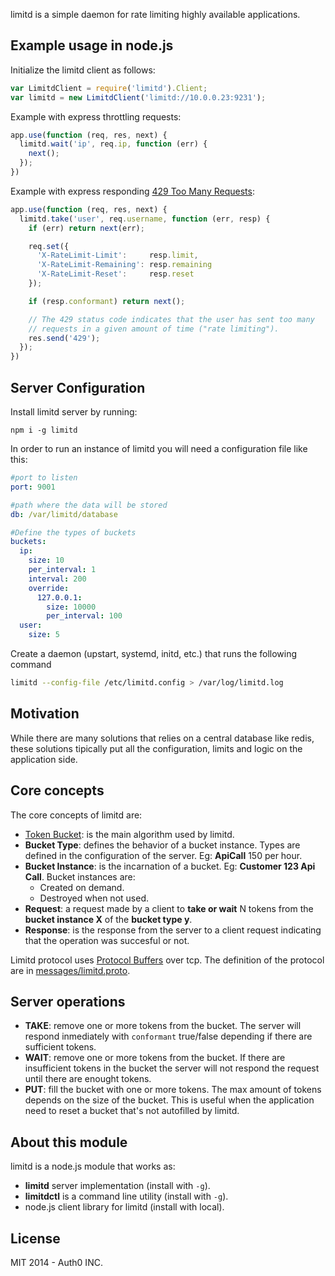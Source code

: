 limitd is a simple daemon for rate limiting highly available applications.

## Example usage in node.js

Initialize the limitd client as follows:

```javascript
var LimitdClient = require('limitd').Client;
var limitd = new LimitdClient('limitd://10.0.0.23:9231');
```

Example with express throttling requests:

```javascript
app.use(function (req, res, next) {
  limitd.wait('ip', req.ip, function (err) {
    next();
  });
})
```

Example with express responding [429 Too Many Requests](http://tools.ietf.org/html/rfc6585#section-4):

~~~javascript
app.use(function (req, res, next) {
  limitd.take('user', req.username, function (err, resp) {
    if (err) return next(err);

    req.set({
      'X-RateLimit-Limit':     resp.limit,
      'X-RateLimit-Remaining': resp.remaining
      'X-RateLimit-Reset':     resp.reset
    });

    if (resp.conformant) return next();

    // The 429 status code indicates that the user has sent too many
    // requests in a given amount of time ("rate limiting").
    res.send('429');
  });
})
~~~

## Server Configuration

Install limitd server by running:

```
npm i -g limitd
```

In order to run an instance of limitd you will need a configuration file like this:

```yaml
#port to listen
port: 9001

#path where the data will be stored
db: /var/limitd/database

#Define the types of buckets
buckets:
  ip:
    size: 10
    per_interval: 1
    interval: 200
    override:
      127.0.0.1:
        size: 10000
        per_interval: 100
  user:
    size: 5
```

Create a daemon (upstart, systemd, initd, etc.) that runs the following command

```bash
limitd --config-file /etc/limitd.config > /var/log/limitd.log
```

## Motivation

While there are many solutions that relies on a central database like redis, these solutions tipically put all the configuration, limits and logic on the application side.

## Core concepts

The core concepts of limitd are:

-  [Token Bucket](http://en.wikipedia.org/wiki/Token_bucket): is the main algorithm used by limitd.
-  **Bucket Type**: defines the behavior of a bucket instance. Types are defined in the configuration of the server. Eg: **ApiCall** 150 per hour.
-  **Bucket Instance**: is the incarnation of a bucket. Eg: **Customer 123 Api Call**. Bucket instances are:
    -  Created on demand.
    -  Destroyed when not used.
-  **Request**: a request made by a client to  **take or wait** N tokens from the **bucket instance X** of the **bucket type y**.
-  **Response**: is the response from the server to a client request indicating that the operation was succesful or not.

Limitd protocol uses [Protocol Buffers](https://developers.google.com/protocol-buffers) over tcp. The definition of the protocol are in [messages/limitd.proto](/blob/master/messages/limitd.proto).

## Server operations

-  **TAKE**: remove one or more tokens from the bucket. The server will respond inmediately with `conformant` true/false depending if there are sufficient tokens.
-  **WAIT**: remove one or more tokens from the bucket. If there are insufficient tokens in the bucket the server will not respond the request until there are enought tokens.
-  **PUT**: fill the bucket with one or more tokens. The max amount of tokens depends on the size of the bucket. This is useful when the application need to reset a bucket that's not autofilled by limitd.

## About this module

limitd is a node.js module that works as:

-  **limitd** server implementation (install with `-g`).
-  **limitdctl** is a command line utility (install with `-g`).
-  node.js client library for limitd  (install with local).

## License

MIT 2014 - Auth0 INC.